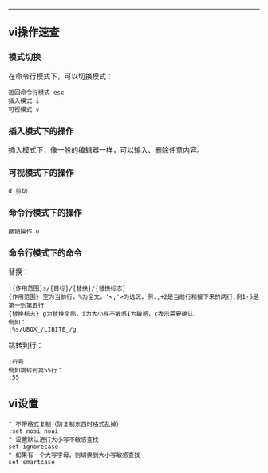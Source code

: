 

---

## vi操作速查

### 模式切换

在命令行模式下，可以切换模式：

```
返回命令行模式 esc
插入模式 i
可视模式 v
```

### 插入模式下的操作

插入模式下，像一般的编辑器一样，可以输入、删除任意内容。

### 可视模式下的操作

```
d 剪切
```



### 命令行模式下的操作

```
撤销操作 u
```

### 命令行模式下的命令

替换：

```
:{作用范围}s/{目标}/{替换}/{替换标志}
{作用范围} 空为当前行，%为全文，'<,'>为选区，例.,+2是当前行和接下来的两行,例1-5是第一到第五行
{替换标志} g为替换全部，i为大小写不敏感I为敏感，c表示需要确认，
例如：
:%s/UBOX_/LIBITE_/g
```

跳转到行：

```
:行号
例如跳转到第55行：
:55
```



## vi设置

```
" 不带格式复制（防复制东西时格式乱掉）
:set nosi noai
" 设置默认进行大小写不敏感查找
set ignorecase
" 如果有一个大写字母，则切换到大小写敏感查找
set smartcase 
```

## 